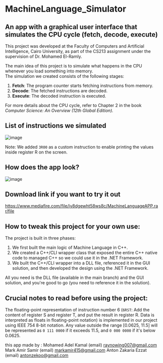 
# MachineLanguage_Simulator

## An app with a graphical user interface that simulates the CPU cycle (fetch, decode, execute)

This project was developed at the Faculty of Computers and Artificial Intelligence, Cairo University, as part of the CS213 assignment under the supervision of Dr. Mohamed El-Ramly.

The main idea of this project is to simulate what happens in the CPU whenever you load something into memory.  
The simulation we created consists of the following stages:
1. **Fetch**: The program counter starts fetching instructions from memory.
2. **Decode**: The fetched instructions are decoded.
3. **Execute**: The decoded instruction is executed.

For more details about the CPU cycle, refer to Chapter 2 in the book *Computer Science: An Overview (12th Global Edition).*

## List of instructions we simulated 
![image](https://github.com/user-attachments/assets/c4406683-0a08-411a-a5b6-7ef02289c0b5)

Note: We added `3R00` as a custom instruction to enable printing the values inside register R on the screen.

## How does the app look?
![image](https://github.com/user-attachments/assets/060adbff-981d-4ee2-8ced-b2d48b579851)

## Download link if you want to try it out
https://www.mediafire.com/file/iy8dgewht58ws8c/MachineLanguageAPP.rar/file

## How to tweak this project for your own use:
The project is built in three phases:
1. We first built the main logic of Machine Language in C++.
2. We created a C++/CLI wrapper class that exposed the entire C++ native code to managed C++ so we could use it in the .NET Framework.
3. We built the C++/CLI wrapper into a DLL file, referenced it in the GUI solution, and then developed the design using the .NET Framework.

All you need is the DLL file (available in the main branch) and the GUI solution, and you're good to go (you need to reference it in the solution).

## Crucial notes to read before using the project:
The floating-point representation of instruction number 6 (`6RST`: Add the content of register S and register T, and put the result in register R. Data is interpreted as floats in floating-point notation) is implemented in our project using IEEE 754 8-bit notation. Any value outside the range [0.0625, 11.5] will be represented as `0 111 0000` if it exceeds 11.5, and `0 000 0000` if it's below 0.0625.


this app made by :
Mohamed Adel Kamal (email) raynowing007@gmail.com
Mark Amir Samir (email) markamir415@gmail.com
Anton Zakaria Ezzat (email) antonzekoo@gmail.com
